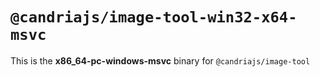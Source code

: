 # `@candriajs/image-tool-win32-x64-msvc`

This is the **x86_64-pc-windows-msvc** binary for `@candriajs/image-tool`
